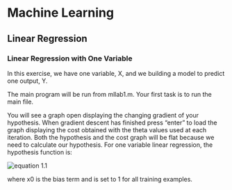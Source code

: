 # Machine Learning
## Linear Regression
### Linear Regression with One Variable
In this exercise, we have one variable, X, and we building a model to predict one output, Y.  

The main program will be run from mllab1.m. Your first task is to run the main file.  

You will see a graph open displaying the changing gradient of your hypothesis. When gradient descent has finished press “enter” to load the graph displaying the cost obtained with the theta values used at each iteration. Both the hypothesis and the cost graph will be flat because we need to calculate our hypothesis. For one variable linear regression, the hypothesis function is:  

![equation 1.1](https://latex.codecogs.com/svg.latex?\LARGE&space;$$h_\theta(x)=\theta_0x_0&plus;\theta_1x_1$$)  

where x0 is the bias term and is set to 1 for all training examples.  
